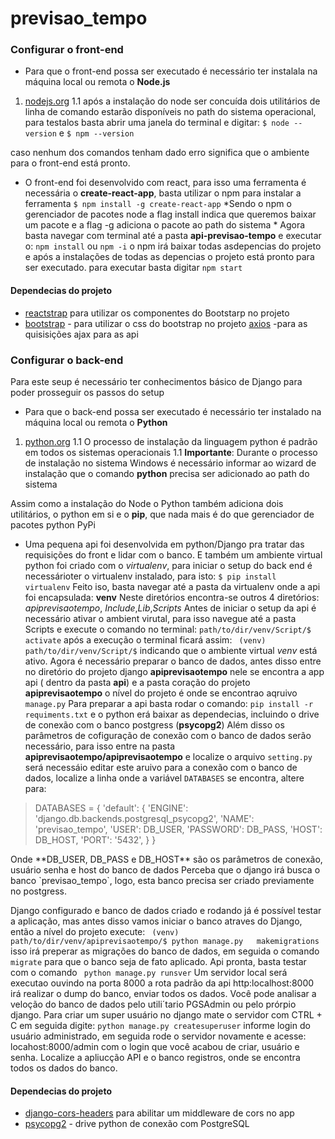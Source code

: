 # previsao_tempo

### Configurar o front-end

- Para que o front-end possa ser executado é necessário ter instalala na máquina local ou remota o **Node.js**
1. [nodejs.org](https://nodejs.org/en/ "nodejs.org")
1.1 após a instalação do node ser concuída dois utilitários de linha de comando estarão disponíveis no path do sistema operacional, para testalos basta abrir uma janela do terminal e digitar:
`$ node --version`
e
`$ npm --version`

caso nenhum dos comandos tenham dado erro significa que o ambiente para o front-end está pronto.
- O front-end foi desenvolvido com react, para isso uma ferramenta é necessária o **create-react-app**, basta utilizar o npm para instalar a ferramenta
`$ npm install -g create-react-app`
*Sendo o npm o gerenciador de pacotes node a flag install indica que queremos baixar um pacote e a flag -g adiciona o pacote ao path do sistema *
Agora basta navegar com terminal até a pasta **api-previsao-tempo** e executar o:
`npm install` ou `npm -i` o npm irá baixar todas asdepencias do projeto e após a instalações de todas as depencias o projeto está pronto para ser executado.
para executar basta digitar `npm start`

#### Dependecias do projeto
- [reactstrap](reactstrap.github.io/ "reactstrap") para utilizar os componentes do Bootstarp no projeto
- [bootstrap](http://getbootstrap.com/ "bootstrap") - para utilizar o css do bootstrap no projeto
[axios](https://github.com/axios/axios "axios") -para as quisisições ajax para as api

### Configurar o back-end
Para este seup é necessário ter conhecimentos básico de Django para poder prosseguir os passos do setup

- Para que o back-end possa ser executado é necessário ter instalado na máquina local ou remota o **Python**
1. [python.org](https://www.python.org/downloads/ "Download Python")
1.1 O processo de instalação da linguagem python é padrão em todos os sistemas operacionais
1.1 **Importante**: Durante o processo de instalação no sistema Windows  é necessário informar ao wizard de instalação que o comando **python** precisa ser adicionado ao path do sistema

Assim como a instalação do Node o Python também adiciona dois utilitários, o python em si e o **pip**, que nada mais é do que gerenciador de pacotes python PyPi
- Uma pequena api foi desenvolvida em python/Django pra tratar das requisições do front e lidar com o banco. E também um ambiente virtual python foi criado com o *virtualenv*, para iniciar o setup do back end é necessárioter o virtualenv instalado, para isto:
`$ pip install virtualenv`
Feito iso, basta navegar até a pasta da virtualenv onde a api foi encapsulada: **venv**
Neste diretórios encontra-se outros 4 diretórios: *apiprevisaotempo*, *Include*,*Lib*,*Scripts*
Antes de iniciar o setup da api é necessário ativar o ambient virutal, para isso navegue até a pasta Scripts e execute o comando no terminal:
` path/to/dir/venv/Script/$ activate ` após a execução o terminal ficará assim:
` (venv) path/to/dir/venv/Script/$` indicando que o ambiente virtual *venv* está ativo.
Agora é necessário preparar o banco de dados, antes disso entre no diretório do projeto django **apiprevisaotempo** nele se encontra a app api ( dentro da pasta **api**) e a pasta coração do projeto **apiprevisaotempo** o nível do projeto é onde se encontrao aqruivo `manage.py`
Para preparar a api basta rodar o comando:
`pip install -r requiments.txt` e o python erá baixar as dependecias, incluindo o drive de conexão com o banco postgress (**psycopg2**)
Além disso os parâmetros de cofiguração de conexão com o banco de dados serão necessário, para isso entre na pasta **apiprevisaotempo/apiprevisaotempo** e localize o arquivo `setting.py` será necessáio editar este aruivo para a conexão com o banco de dados, localize a linha onde a variável `DATABASES` se encontra, altere para:
<blockquote>    
    DATABASES = {
        'default': {
            'ENGINE': 'django.db.backends.postgresql_psycopg2',
            'NAME': 'previsao_tempo',
            'USER': DB_USER,
            'PASSWORD': DB_PASS,
            'HOST': DB_HOST,
            'PORT': '5432',
        }
    }
</blockquote>
Onde **DB_USER, DB_PASS e DB_HOST** são os parâmetros de conexão, usuário senha e host do banco de dados
Perceba que o django irá busca o banco `previsao_tempo`, logo, esta banco precisa ser criado previamente no postgress.

Django configurado e banco de dados criado e rodando já é possível testar a aplicação, mas antes disso vamos iniciar o banco atraves do Django, então a nível do projeto execute:
` (venv) path/to/dir/venv/apiprevisaotempo/$ python manage.py   makemigrations` isso irá preperar as migrações do banco de dados, em seguida o comando `migrate` para que o banco seja de fato aplicado.
Api pronta, basta testar com o comando ` python manage.py runsver`
Um servidor local será executao ouvindo na porta 8000
a rota padrão da api http:localhost:8000 irá realizar o dump do banco, enviar todos os dados.
Você pode analisar a veloção do banco de dados pelo utili´tario PGSAdmin ou pelo prórpio django.
Para criar um super usuário no django mate o servidor com CTRL + C em seguida digite: `python manage.py createsuperuser` informe login do usuário administrado, em seguida rode o servidor novamente e acesse: locahost:8000/admin com o login que você acabou de criar, usuário e senha.
Localize a apliucção API e o banco registros, onde se encontra todos os dados do banco.



#### Dependecias do projeto
- [django-cors-headers](rhttps://pypi.org/project/django-cors-headers/ "django-cors-headers") para abilitar um middleware de cors no app
- [psycopg2](http://getbootstrap.com/ "bootstrap") - drive python de conexão com PostgreSQL
